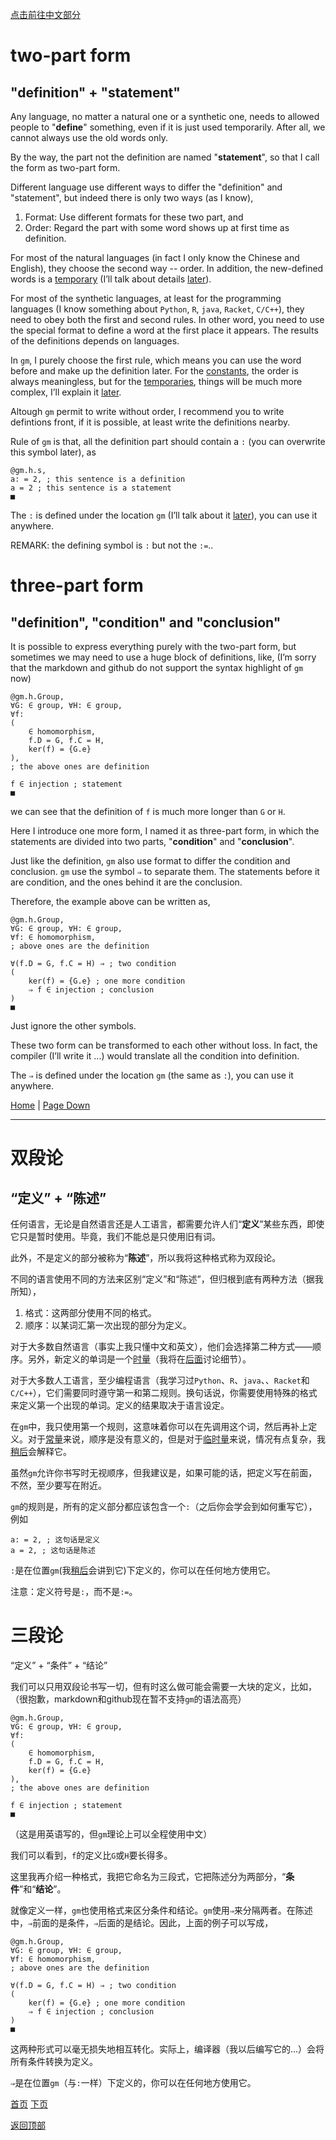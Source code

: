 [点击前往中文部分](#双段论)

# two-part form
## "definition" + "statement"

Any language, no matter a natural one or a synthetic one, needs to allowed people to "**define**" something, even if it is just used temporarily. After all, we cannot always use the old words only.

By the way, the part not the definition are named "**statement**", so that I call the form as two-part form.

Different language use different ways to differ the "definition" and "statement", but indeed there is only two ways (as I know),

1. Format: Use different formats for these two part, and
2. Order: Regard the part with some word shows up at first time as definition. 

For most of the natural languages (in fact I only know the Chinese and English), they choose the second way -- order. In addition, the new-defined words is a [temporary](2#temporary) (I’ll talk about details [later](2)).

For most of the synthetic languages, at least for the programming languages (I know something about `Python`, `R`, `java`, `Racket`, `C/C++`), they need to obey both the first and second rules. In other word, you need to use the special format to define a word at the first place it appears. The results of the definitions depends on languages.

In `gm`, I purely choose the first rule, which means you can use the word before and make up the definition later. For the [constants](2#constant), the order is always meaningless, but for the [temporaries](2#temporary), things will be much more complex, I’ll explain it [later](2).

Altough `gm` permit to write without order, I recommend you to write defintions front, if it is possible, at least write the definitions nearby.

Rule of `gm` is that, all the definition part should contain a `:` (you can overwrite this symbol later), as

```gm
@gm.h.s,
a: = 2, ; this sentence is a definition
a = 2 ; this sentence is a statement
■
```

The `:` is defined under the location `gm` (I’ll talk about it [later](2#location)), you can use it anywhere.

REMARK: the defining symbol is `:` but not the `:=`..

<!-- For such a  -->

# three-part form

## "definition", "condition" and "conclusion"

It is possible to express everything purely with the two-part form, but sometimes we may need to use a huge block of definitions, like, (I’m sorry that the markdown and github do not support the syntax highlight of `gm` now)

```gm
@gm.h.Group,
∀G: ∈ group, ∀H: ∈ group,
∀f:
(
	∈ homomorphism,
	f.D = G, f.C = H,
	ker(f) = {G.e}
),
; the above ones are definition

f ∈ injection ; statement
■
```

we can see that the definition of `f` is much more longer than `G` or `H`.

Here I introduce one more form, I named it as three-part form, in which the statements are divided into two parts, "**condition**" and "**conclusion**".

Just like the definition, `gm` also use format to differ the condition and conclusion. `gm` use the symbol `⇒` to separate them. The statements before it are condition, and the ones behind it are the conclusion.

Therefore, the example above can be written as,

```gm
@gm.h.Group,
∀G: ∈ group, ∀H: ∈ group,
∀f: ∈ homomorphism,
; above ones are the definition

∀(f.D = G, f.C = H) ⇒ ; two condition
(
	ker(f) = {G.e} ; one more condition
	⇒ f ∈ injection ; conclusion
)
■
```

Just ignore the other symbols.

These two form can be transformed to each other without loss. In fact, the compiler (I’ll write it ...) would translate all the condition into definition.

The `⇒` is defined under the location `gm` (the same as `:`), you can use it anywhere.

[Home](Home#content-----目录) | [Page Down](1)

---

# 双段论
## “定义” + “陈述”

任何语言，无论是自然语言还是人工语言，都需要允许人们“**定义**”某些东西，即使它只是暂时使用。毕竟，我们不能总是只使用旧有词。

此外，不是定义的部分被称为“**陈述**”，所以我将这种格式称为双段论。

不同的语言使用不同的方法来区别“定义”和“陈述”，但归根到底有两种方法（据我所知），
1. 格式：这两部分使用不同的格式。
2. 顺序：以某词汇第一次出现的部分为定义。

对于大多数自然语言（事实上我只懂中文和英文），他们会选择第二种方式——顺序。另外，新定义的单词是一个[时量](2#时量临时量)（我将在[后面](2)讨论细节）。

对于大多数人工语言，至少编程语言（我学习过`Python`、`R`、`java`、、`Racket`和`C/C++`），它们需要同时遵守第一和第二规则。换句话说，你需要使用特殊的格式来定义第一个出现的单词。定义的结果取决于语言设定。

在`gm`中，我只使用第一个规则，这意味着你可以在先调用这个词，然后再补上定义。对于[常量](2#常量)来说，顺序是没有意义的，但是对于[临时量](2#时量临时量)来说，情况有点复杂，我[稍后](2)会解释它。

虽然`gm`允许你书写时无视顺序，但我建议是，如果可能的话，把定义写在前面，不然，至少要写在附近。

`gm`的规则是，所有的定义部分都应该包含一个`:`（之后你会学会到如何重写它），例如

```gm
a: = 2, ; 这句话是定义
a = 2, ; 这句话是陈述
```

`:`是在位置`gm`(我[稍后](2#位置)会讲到它)下定义的，你可以在任何地方使用它。

注意：定义符号是`:`，而不是`:=`。

# 三段论

“定义” + “条件” + “结论”

我们可以只用双段论书写一切，但有时这么做可能会需要一大块的定义，比如，（很抱歉，markdown和github现在暂不支持`gm`的语法高亮）

```gm
@gm.h.Group,
∀G: ∈ group, ∀H: ∈ group,
∀f:
(
	∈ homomorphism,
	f.D = G, f.C = H,
	ker(f) = {G.e}
),
; the above ones are definition

f ∈ injection ; statement
■
```
（这是用英语写的，但`gm`理论上可以全程使用中文）

我们可以看到，`f`的定义比`G`或`H`要长得多。

这里我再介绍一种格式，我把它命名为三段式，它把陈述分为两部分，“**条件**”和“**结论**”。

就像定义一样，`gm`也使用格式来区分条件和结论。`gm`使用`⇒`来分隔两者。在陈述中，`⇒`前面的是条件，`⇒`后面的是结论。因此，上面的例子可以写成，

```gm
@gm.h.Group,
∀G: ∈ group, ∀H: ∈ group,
∀f: ∈ homomorphism,
; above ones are the definition

∀(f.D = G, f.C = H) ⇒ ; two condition
(
	ker(f) = {G.e} ; one more condition
	⇒ f ∈ injection ; conclusion
)
■
```

这两种形式可以毫无损失地相互转化。实际上，编译器（我以后编写它的...）会将所有条件转换为定义。

`⇒`是在位置`gm`（与`:`一样）下定义的，你可以在任何地方使用它。

[首页](Home#content-----目录) [下页](1)

[返回顶部](#)